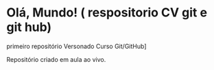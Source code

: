 # Olá, Mundo! ( respositorio CV git e git hub)
 primeiro repositório Versonado Curso Git/GitHub]
 
 Repositório criado em aula ao vivo.

